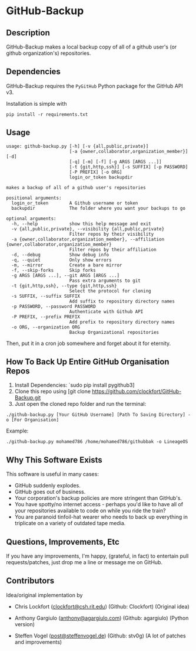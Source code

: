 GitHub-Backup
============================

Description
----------------------------

GitHub-Backup makes a local backup copy of all of a github user's (or github organization's) repositories.

Dependencies
----------------------------

GitHub-Backup requires the `PyGitHub` Python package for the GitHub API v3.

Installation is simple with

	pip install -r requirements.txt

Usage
----------------------------

````
usage: github-backup.py [-h] [-v {all,public,private}]
                        [-a {owner,collaborator,organization_member}] [-d]
                        [-q] [-m] [-f] [-g ARGS [ARGS ...]]
                        [-t {git,http,ssh}] [-s SUFFIX] [-p PASSWORD]
                        [-P PREFIX] [-o ORG]
                        login_or_token backupdir

makes a backup of all of a github user's repositories

positional arguments:
  login_or_token        A Github username or token
  backupdir             The folder where you want your backups to go

optional arguments:
  -h, --help            show this help message and exit
  -v {all,public,private}, --visibility {all,public,private}
                        Filter repos by their visibility
  -a {owner,collaborator,organization_member}, --affiliation {owner,collaborator,organization_member}
                        Filter repos by their affiliation
  -d, --debug           Show debug info
  -q, --quiet           Only show errors
  -m, --mirror          Create a bare mirror
  -f, --skip-forks      Skip forks
  -g ARGS [ARGS ...], --git ARGS [ARGS ...]
                        Pass extra arguments to git
  -t {git,http,ssh}, --type {git,http,ssh}
                        Select the protocol for cloning
  -s SUFFIX, --suffix SUFFIX
                        Add suffix to repository directory names
  -p PASSWORD, --password PASSWORD
                        Authenticate with Github API
  -P PREFIX, --prefix PREFIX
                        Add prefix to repository directory names
  -o ORG, --organization ORG
                        Backup Organizational repositories
````

Then, put it in a cron job somewhere and forget about it for eternity.

How To Back Up Entire GitHub Organisation Repos
-------------------------

1. Install Dependencies: `sudo pip install pygithub3]
2. Clone this repo using [git clone https://github.com/clockfort/GitHub-Backup.git
3. Just open the cloned repo folder and run the terminal:

```
./github-backup.py [Your GitHub Username] [Path To Saving Directory] -o [For Organisation]
```

Example:

```
./github-backup.py mohamed786 /home/mohamed786/githubbak -o LineageOS
```

Why This Software Exists
-------------------------
This software is useful in many cases:

  - GitHub suddenly explodes.
  - GitHub goes out of business.
  - Your corporation's backup policies are more stringent than GitHub's.
  - You have spotty/no internet access - perhaps you'd like to have all of your repositories available to code on while you ride the train?
  - You are paranoid tinfoil-hat wearer who needs to back up everything in triplicate on a variety of outdated tape media.


Questions, Improvements, Etc
-----------------------------

If you have any improvements, I'm happy, (grateful, in fact) to entertain pull requests/patches, just drop me a line or message me on GitHub.

Contributors
----------------------------

Idea/original implementation by 

- Chris Lockfort (clockfort@csh.rit.edu) (Github: Clockfort)
  (Original idea)

- Anthony Gargiulo (anthony@agargiulo.com) (Github: agargiulo)
  (Python version)

- Steffen Vogel (post@steffenvogel.de) (Github: stv0g)
  (A lot of patches and improvements)
